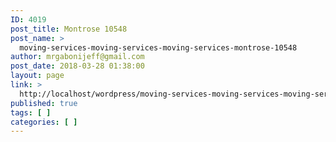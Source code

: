 ```yaml
---
ID: 4019
post_title: Montrose 10548
post_name: >
  moving-services-moving-services-moving-services-montrose-10548
author: mrgabonijeff@gmail.com
post_date: 2018-03-28 01:38:00
layout: page
link: >
  http://localhost/wordpress/moving-services-moving-services-moving-services-montrose-10548/
published: true
tags: [ ]
categories: [ ]
---
```

